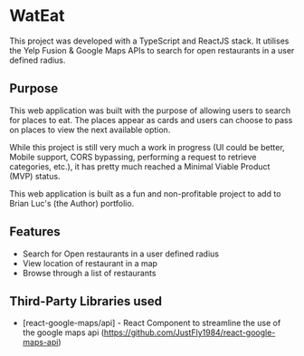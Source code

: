 # WatEat

This project was developed with a TypeScript and ReactJS stack. It utilises the Yelp Fusion & Google Maps APIs to search for open restaurants in a user defined radius.

## Purpose
This web application was built with the purpose of allowing users to search for places to eat. The places appear as cards and users can choose to pass on places to view the next available option.

While this project is still very much a work in progress (UI could be better, Mobile support, CORS bypassing, performing a request to retrieve categories, etc.), it has pretty much reached a Minimal Viable Product (MVP) status.

This web application is built as a fun and non-profitable project to add to Brian Luc's (the Author) portfolio.

## Features
- Search for Open restaurants in a user defined radius
- View location of restaurant in a map
- Browse through a list of restaurants

## Third-Party Libraries used
- [react-google-maps/api] - React Component to streamline the use of the google maps api (https://github.com/JustFly1984/react-google-maps-api)
